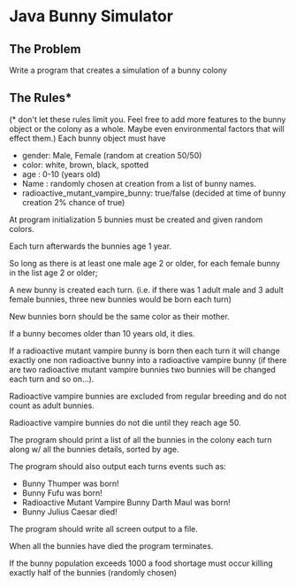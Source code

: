 # Java Bunny Simulator
## The Problem
Write a program that creates a simulation of a bunny colony
## The Rules*
(* don't let these rules limit you. Feel free to add more features to the bunny object or the colony as a whole. Maybe even environmental factors that will effect them.)
Each bunny object must have
- gender: Male, Female (random at creation 50/50)
- color: white, brown, black, spotted
- age : 0-10 (years old)
- Name : randomly chosen at creation from a list of bunny names.
- radioactive_mutant_vampire_bunny: true/false (decided at time of bunny creation 2% chance of true)

At program initialization 5 bunnies must be created and given random colors.

Each turn afterwards the bunnies age 1 year.

So long as there is at least one male age 2 or older, for each female bunny in the list age 2 or older;

A new bunny is created each turn. (i.e. if there was 1 adult male and 3 adult female bunnies, three new bunnies would be born each turn)

New bunnies born should be the same color as their mother.

If a bunny becomes older than 10 years old, it dies.

If a radioactive mutant vampire bunny is born then each turn it will change exactly one non radioactive bunny into a radioactive vampire bunny (if there are two radioactive mutant vampire bunnies two bunnies will be changed each turn and so on...).

Radioactive vampire bunnies are excluded from regular breeding and do not count as adult bunnies.

Radioactive vampire bunnies do not die until they reach age 50.

The program should print a list of all the bunnies in the colony each turn along w/ all the bunnies details, sorted by age.

The program should also output each turns events such as:
- Bunny Thumper was born!
- Bunny Fufu was born!
- Radioactive Mutant Vampire Bunny Darth Maul was born!
- Bunny Julius Caesar died!

The program should write all screen output to a file.

When all the bunnies have died the program terminates.

If the bunny population exceeds 1000 a food shortage must occur killing exactly half of the bunnies (randomly chosen)
